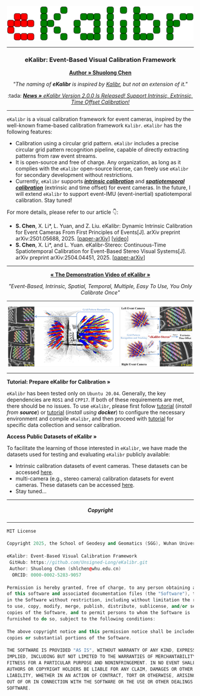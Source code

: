 <div style="text-align: center;">
    <img src="docs/img/logo.svg" style="width: 100vw; height: auto;">
</div>

---

<h3 align="center">eKalibr: Event-Based Visual Calibration Framework</h3>
<p align="center">
    <a href="https://github.com/Unsigned-Long"><strong>Author » Shuolong Chen</strong></a>
</p>
<p align="center"><i>"The naming of <strong>eKalibr</strong> is inspired by <a href="https://github.com/ethz-asl/kalibr.git">Kalibr</a>, but not an extension of it."</i></p>
<p align="center">
    :tada: <a href="./docs/details/news.md"><i><strong>News »</strong> eKalibr Version 2.0.0 Is Released! Support Intrinsic, Extrinsic, Time Offset Calibration!</i></a>
</p>





---

`eKalibr` is a visual calibration framework for event cameras, inspired by the well-known frame-based calibration framework `Kalibr`. `eKalibr` has the following features:

+ Calibration using a circular grid pattern. `eKalibr` includes a precise circular grid pattern recognition pipeline, capable of directly extracting patterns from raw event streams.
+ It is open-source and free of charge. Any organization, as long as it complies with the `eKalibr` open-source license, can freely use `eKalibr` for secondary development without restrictions.
+ Currently, `eKalibr` supports ***<u>intrinsic calibration</u>*** and ***<u>spatiotemporal calibration</u>*** (extrinsic and time offset) for event cameras. In the future, I will extend `eKalibr` to support event-IMU (event-inertial) spatiotemporal calibration. Stay tuned!

For more details, please refer to our article :point_down::

+ **S. Chen**, X. Li*, L. Yuan, and Z. Liu. eKalibr: Dynamic Intrinsic Calibration for Event Cameras From First Principles of Events[J]. arXiv preprint arXiv:2501.05688, 2025. [[paper-arXiv](https://arxiv.org/abs/2501.05688)] [[video](https://www.bilibili.com/video/BV1yKc1e8Edc)]
+ **S. Chen**, X. Li*, and L. Yuan. eKalibr-Stereo: Continuous-Time Spatiotemporal Calibration for  Event-Based Stereo Visual Systems[J]. arXiv preprint arXiv:2504.04451, 2025. [[paper-arXiv](https://arxiv.org/abs/2504.04451)]



---

<p align="middle">
    <a href="https://www.bilibili.com/video/BV1yKc1e8Edc"><strong>« The Demonstration Video of eKalibr »</strong></a>
</p> 
<p align="center"><i>"Event-Based, Intrinsic, Spatial, Temporal, Multiple, Easy To Use, You Only Calibrate Once"</i></p>

---

<div align=center><img src="docs/img/ekalibr.jpg" width =60%><img src="docs/img/ekalibr-stereo.jpg" width =39%></div>

---





<p align="left"><strong>Tutorial: Prepare eKalibr for Calibration »</strong></a>
</p> 


`eKalibr` has been tested only on `Ubuntu 20.04`. Generally, the key dependencies are `ROS1` and `CPP17`. If both of these requirements are met, there should be no issues. To use `eKalibr`, please first follow [tutorial](docs/details/build_ekalibr.md) (*install from **source***) or [tutorial](docs/details/build_ekalibr_docker.md) (*install using **docker***) to configure the necessary environment and compile `eKalibr`, and then proceed with [tutorial](docs/details/use_ekalibr.md) for specific data collection and sensor calibration.



<p align="left"><strong>Access Public Datasets of eKalibr »</strong></a>
</p> 

To facilitate the learning of those interested in `eKalibr`, we have made the datasets used for testing and evaluating `eKalibr` publicly available:

+ Intrinsic calibration datasets of event cameras. These datasets can be accessed [here](https://drive.google.com/drive/folders/1-tTVQmLRH07sNR3R9nA_jT8dswKElUk_?usp=sharing).
+ multi-camera (e.g., stereo camera) calibration datasets for event cameras. These datasets can be accessed [here](https://drive.google.com/drive/folders/1KY9-Gom8WSHp2-oOdN21phY6l54NQgWf?usp=sharing).
+ Stay tuned...




---

<h5 align="center">Copyright</h5>

---

```cpp
MIT License

Copyright 2025, the School of Geodesy and Geomatics (SGG), Wuhan University, China

eKalibr: Event-Based Visual Calibration Framework
 GitHub: https://github.com/Unsigned-Long/eKalibr.git
 Author: Shuolong Chen (shlchen@whu.edu.cn)
  ORCID: 0000-0002-5283-9057

Permission is hereby granted, free of charge, to any person obtaining a copy
of this software and associated documentation files (the "Software"), to deal
in the Software without restriction, including without limitation the rights
to use, copy, modify, merge, publish, distribute, sublicense, and/or sell
copies of the Software, and to permit persons to whom the Software is
furnished to do so, subject to the following conditions:

The above copyright notice and this permission notice shall be included in all
copies or substantial portions of the Software.

THE SOFTWARE IS PROVIDED "AS IS", WITHOUT WARRANTY OF ANY KIND, EXPRESS OR
IMPLIED, INCLUDING BUT NOT LIMITED TO THE WARRANTIES OF MERCHANTABILITY,
FITNESS FOR A PARTICULAR PURPOSE AND NONINFRINGEMENT. IN NO EVENT SHALL THE
AUTHORS OR COPYRIGHT HOLDERS BE LIABLE FOR ANY CLAIM, DAMAGES OR OTHER
LIABILITY, WHETHER IN AN ACTION OF CONTRACT, TORT OR OTHERWISE, ARISING FROM,
OUT OF OR IN CONNECTION WITH THE SOFTWARE OR THE USE OR OTHER DEALINGS IN THE
SOFTWARE.
```

